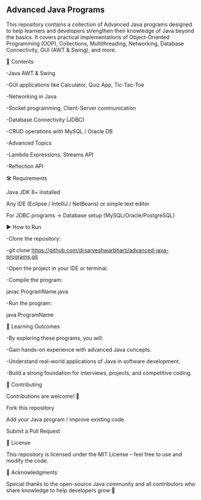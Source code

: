 ## Advanced Java Programs

This repository contains a collection of Advanced Java programs designed to help learners and developers strengthen their knowledge of Java beyond the basics. It covers practical implementations of Object-Oriented Programming (OOP), Collections, Multithreading, Networking, Database Connectivity, GUI (AWT & Swing), and more.

📂 Contents

-Java AWT & Swing

-GUI applications like Calculator, Quiz App, Tic-Tac-Toe

-Networking in Java

-Socket programming, Client-Server communication

-Database Connectivity (JDBC)

-CRUD operations with MySQL / Oracle DB

-Advanced Topics

  -Lambda Expressions, Streams API
  
  -Reflection API


🛠️ Requirements

Java JDK 8+ installed

Any IDE (Eclipse / IntelliJ / NetBeans) or simple text editor

For JDBC programs → Database setup (MySQL/Oracle/PostgreSQL)

▶️ How to Run

-Clone the repository:

-git clone https://github.com/drsarveshwarbharti/advanced-java-programs.git

-Open the project in your IDE or terminal.

-Compile the program:

  javac ProgramName.java
  
-Run the program:

  java ProgramName


🎯 Learning Outcomes

-By exploring these programs, you will:

-Gain hands-on experience with advanced Java concepts.

-Understand real-world applications of Java in software development.

-Build a strong foundation for interviews, projects, and competitive coding.


🤝 Contributing

Contributions are welcome! 🎉

Fork this repository

Add your Java program / improve existing code

Submit a Pull Request


📜 License

This repository is licensed under the MIT License – feel free to use and modify the code.


🌟 Acknowledgments

Special thanks to the open-source Java community and all contributors who share knowledge to help developers grow 🚀

